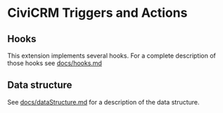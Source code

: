 # CiviCRM Triggers and Actions

## Hooks

This extension implements several hooks. For a complete description of those hooks see [docs/hooks.md](docs/hooks.md)

## Data structure

See [docs/dataStructure.md](docs/dataStructure.md) for a description of the data structure.
